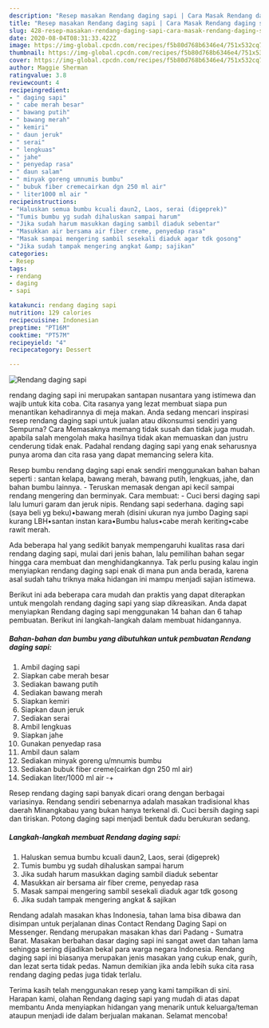 ```yaml
---
description: "Resep masakan Rendang daging sapi | Cara Masak Rendang daging sapi Yang Enak Dan Mudah"
title: "Resep masakan Rendang daging sapi | Cara Masak Rendang daging sapi Yang Enak Dan Mudah"
slug: 428-resep-masakan-rendang-daging-sapi-cara-masak-rendang-daging-sapi-yang-enak-dan-mudah
date: 2020-08-04T08:31:33.422Z
image: https://img-global.cpcdn.com/recipes/f5b80d768b6346e4/751x532cq70/rendang-daging-sapi-foto-resep-utama.jpg
thumbnail: https://img-global.cpcdn.com/recipes/f5b80d768b6346e4/751x532cq70/rendang-daging-sapi-foto-resep-utama.jpg
cover: https://img-global.cpcdn.com/recipes/f5b80d768b6346e4/751x532cq70/rendang-daging-sapi-foto-resep-utama.jpg
author: Maggie Sherman
ratingvalue: 3.8
reviewcount: 4
recipeingredient:
- " daging sapi"
- " cabe merah besar"
- " bawang putih"
- " bawang merah"
- " kemiri"
- " daun jeruk"
- " serai"
- " lengkuas"
- " jahe"
- " penyedap rasa"
- " daun salam"
- " minyak goreng umnumis bumbu"
- " bubuk fiber cremecairkan dgn 250 ml air"
- " liter1000 ml air "
recipeinstructions:
- "Haluskan semua bumbu kcuali daun2, Laos, serai (digeprek)"
- "Tumis bumbu yg sudah dihaluskan sampai harum"
- "Jika sudah harum masukkan daging sambil diaduk sebentar"
- "Masukkan air bersama air fiber creme, penyedap rasa"
- "Masak sampai mengering sambil sesekali diaduk agar tdk gosong"
- "Jika sudah tampak mengering angkat &amp; sajikan"
categories:
- Resep
tags:
- rendang
- daging
- sapi

katakunci: rendang daging sapi 
nutrition: 129 calories
recipecuisine: Indonesian
preptime: "PT16M"
cooktime: "PT57M"
recipeyield: "4"
recipecategory: Dessert

---
```



![Rendang daging sapi](https://img-global.cpcdn.com/recipes/f5b80d768b6346e4/751x532cq70/rendang-daging-sapi-foto-resep-utama.jpg)


rendang daging sapi ini merupakan santapan nusantara yang istimewa dan wajib untuk kita coba. Cita rasanya yang lezat membuat siapa pun menantikan kehadirannya di meja makan.
Anda sedang mencari inspirasi resep rendang daging sapi untuk jualan atau dikonsumsi sendiri yang Sempurna? Cara Memasaknya memang tidak susah dan tidak juga mudah. apabila salah mengolah maka hasilnya tidak akan memuaskan dan justru cenderung tidak enak. Padahal rendang daging sapi yang enak seharusnya punya aroma dan cita rasa yang dapat memancing selera kita.

Resep bumbu rendang daging sapi enak sendiri menggunakan bahan bahan seperti : santan kelapa, bawang merah, bawang putih, lengkuas, jahe, dan bahan bumbu lainnya. - Teruskan memasak dengan api kecil sampai rendang mengering dan berminyak. Cara membuat: - Cuci bersi daging sapi lalu lumuri garam dan jeruk nipis. Rendang sapi sederhana. daging sapi (saya beli yg beku)•bawang merah (disini ukuran nya jumbo Daging sapi kurang LBH•santan instan kara•Bumbu halus•cabe merah keriting•cabe rawit merah.

Ada beberapa hal yang sedikit banyak mempengaruhi kualitas rasa dari rendang daging sapi, mulai dari jenis bahan, lalu pemilihan bahan segar hingga cara membuat dan menghidangkannya. Tak perlu pusing kalau ingin menyiapkan rendang daging sapi enak di mana pun anda berada, karena asal sudah tahu triknya maka hidangan ini mampu menjadi sajian istimewa.


Berikut ini ada beberapa cara mudah dan praktis yang dapat diterapkan untuk mengolah rendang daging sapi yang siap dikreasikan. Anda dapat menyiapkan Rendang daging sapi menggunakan 14 bahan dan 6 tahap pembuatan. Berikut ini langkah-langkah dalam membuat hidangannya.

<!--inarticleads1-->

##### Bahan-bahan dan bumbu yang dibutuhkan untuk pembuatan Rendang daging sapi:

1. Ambil  daging sapi
1. Siapkan  cabe merah besar
1. Sediakan  bawang putih
1. Sediakan  bawang merah
1. Siapkan  kemiri
1. Siapkan  daun jeruk
1. Sediakan  serai
1. Ambil  lengkuas
1. Siapkan  jahe
1. Gunakan  penyedap rasa
1. Ambil  daun salam
1. Sediakan  minyak goreng u/mnumis bumbu
1. Sediakan  bubuk fiber creme(cairkan dgn 250 ml air)
1. Sediakan  liter/1000 ml air -+


Resep rendang daging sapi banyak dicari orang dengan berbagai variasinya. Rendang sendiri sebenarnya adalah masakan tradisional khas daerah Minangkabau yang bukan hanya terkenal di. Cuci bersih daging sapi dan tiriskan. Potong daging sapi menjadi bentuk dadu berukuran sedang. 

<!--inarticleads2-->

##### Langkah-langkah membuat Rendang daging sapi:

1. Haluskan semua bumbu kcuali daun2, Laos, serai (digeprek)
1. Tumis bumbu yg sudah dihaluskan sampai harum
1. Jika sudah harum masukkan daging sambil diaduk sebentar
1. Masukkan air bersama air fiber creme, penyedap rasa
1. Masak sampai mengering sambil sesekali diaduk agar tdk gosong
1. Jika sudah tampak mengering angkat &amp; sajikan


Rendang adalah masakan khas Indonesia, tahan lama bisa dibawa dan disimpan untuk perjalanan dinas Contact Rendang Daging Sapi on Messenger. Rendang merupakan masakan khas dari Padang - Sumatra Barat. Masakan berbahan dasar daging sapi ini sangat awet dan tahan lama sehingga sering dijadikan bekal para warga negara Indonesia. Rendang daging sapi ini biasanya merupakan jenis masakan yang cukup enak, gurih, dan lezat serta tidak pedas. Namun demikian jika anda lebih suka cita rasa rendang daging pedas juga tidak terlalu. 

Terima kasih telah menggunakan resep yang kami tampilkan di sini. Harapan kami, olahan Rendang daging sapi yang mudah di atas dapat membantu Anda menyiapkan hidangan yang menarik untuk keluarga/teman ataupun menjadi ide dalam berjualan makanan. Selamat mencoba!

